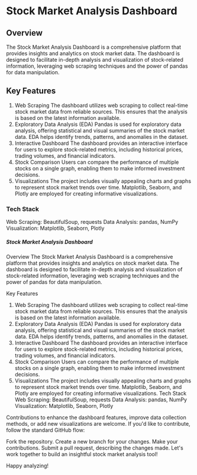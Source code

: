 
# Stock Market Analysis Dashboard
## Overview
The Stock Market Analysis Dashboard is a comprehensive platform that provides insights and analytics on stock market data. The dashboard is designed to facilitate in-depth analysis and visualization of stock-related information, leveraging web scraping techniques and the power of pandas for data manipulation.

## Key Features
1. Web Scraping
The dashboard utilizes web scraping to collect real-time stock market data from reliable sources. This ensures that the analysis is based on the latest information available.
2. Exploratory Data Analysis (EDA)
Pandas is used for exploratory data analysis, offering statistical and visual summaries of the stock market data. EDA helps identify trends, patterns, and anomalies in the dataset.
3. Interactive Dashboard
The dashboard provides an interactive interface for users to explore stock-related metrics, including historical prices, trading volumes, and financial indicators.
4. Stock Comparison
Users can compare the performance of multiple stocks on a single graph, enabling them to make informed investment decisions.
5. Visualizations
The project includes visually appealing charts and graphs to represent stock market trends over time. Matplotlib, Seaborn, and Plotly are employed for creating informative visualizations.
### Tech Stack
Web Scraping: BeautifulSoup, requests
Data Analysis: pandas, NumPy
Visualization: Matplotlib, Seaborn, Plotly

##### Stock Market Analysis Dashboard
Overview
The Stock Market Analysis Dashboard is a comprehensive platform that provides insights and analytics on stock market data. The dashboard is designed to facilitate in-depth analysis and visualization of stock-related information, leveraging web scraping techniques and the power of pandas for data manipulation.

Key Features
1. Web Scraping
The dashboard utilizes web scraping to collect real-time stock market data from reliable sources. This ensures that the analysis is based on the latest information available.
2. Exploratory Data Analysis (EDA)
Pandas is used for exploratory data analysis, offering statistical and visual summaries of the stock market data. EDA helps identify trends, patterns, and anomalies in the dataset.
3. Interactive Dashboard
The dashboard provides an interactive interface for users to explore stock-related metrics, including historical prices, trading volumes, and financial indicators.
4. Stock Comparison
Users can compare the performance of multiple stocks on a single graph, enabling them to make informed investment decisions.
5. Visualizations
The project includes visually appealing charts and graphs to represent stock market trends over time. Matplotlib, Seaborn, and Plotly are employed for creating informative visualizations.
Tech Stack
Web Scraping: BeautifulSoup, requests
Data Analysis: pandas, NumPy
Visualization: Matplotlib, Seaborn, Plotly




Contributions to enhance the dashboard features, improve data collection methods, or add new visualizations are welcome. If you'd like to contribute, follow the standard GitHub flow:

Fork the repository.
Create a new branch for your changes.
Make your contributions.
Submit a pull request, describing the changes made.
Let's work together to build an insightful stock market analysis tool!

Happy analyzing!
